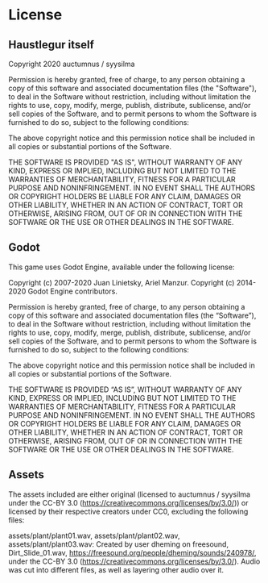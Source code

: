 # License

## Haustlegur itself
Copyright 2020 auctumnus / syysilma

Permission is hereby granted, free of charge, to any person obtaining a copy of this software and associated documentation files (the "Software"), to deal in the Software without restriction, including without limitation the rights to use, copy, modify, merge, publish, distribute, sublicense, and/or sell copies of the Software, and to permit persons to whom the Software is furnished to do so, subject to the following conditions:

The above copyright notice and this permission notice shall be included in all copies or substantial portions of the Software.

THE SOFTWARE IS PROVIDED "AS IS", WITHOUT WARRANTY OF ANY KIND, EXPRESS OR IMPLIED, INCLUDING BUT NOT LIMITED TO THE WARRANTIES OF MERCHANTABILITY, FITNESS FOR A PARTICULAR PURPOSE AND NONINFRINGEMENT. IN NO EVENT SHALL THE AUTHORS OR COPYRIGHT HOLDERS BE LIABLE FOR ANY CLAIM, DAMAGES OR OTHER LIABILITY, WHETHER IN AN ACTION OF CONTRACT, TORT OR OTHERWISE, ARISING FROM, OUT OF OR IN CONNECTION WITH THE SOFTWARE OR THE USE OR OTHER DEALINGS IN THE SOFTWARE.

## Godot
This game uses Godot Engine, available under the following license:

Copyright (c) 2007-2020 Juan Linietsky, Ariel Manzur. Copyright (c) 2014-2020 Godot Engine contributors.

Permission is hereby granted, free of charge, to any person obtaining a copy of this software and associated documentation files (the “Software”), to deal in the Software without restriction, including without limitation the rights to use, copy, modify, merge, publish, distribute, sublicense, and/or sell copies of the Software, and to permit persons to whom the Software is furnished to do so, subject to the following conditions:

The above copyright notice and this permission notice shall be included in all copies or substantial portions of the Software.

THE SOFTWARE IS PROVIDED “AS IS”, WITHOUT WARRANTY OF ANY KIND, EXPRESS OR IMPLIED, INCLUDING BUT NOT LIMITED TO THE WARRANTIES OF MERCHANTABILITY, FITNESS FOR A PARTICULAR PURPOSE AND NONINFRINGEMENT. IN NO EVENT SHALL THE AUTHORS OR COPYRIGHT HOLDERS BE LIABLE FOR ANY CLAIM, DAMAGES OR OTHER LIABILITY, WHETHER IN AN ACTION OF CONTRACT, TORT OR OTHERWISE, ARISING FROM, OUT OF OR IN CONNECTION WITH THE SOFTWARE OR THE USE OR OTHER DEALINGS IN THE SOFTWARE.

## Assets
The assets included are either original (licensed to auctumnus / syysilma under the CC-BY 3.0 (https://creativecommons.org/licenses/by/3.0/)) or licensed by their respective creators under CC0, excluding the following files:

assets/plant/plant01.wav, assets/plant/plant02.wav, assets/plant/plant03.wav:
Created by user dheming on freesound, Dirt_Slide_01.wav, https://freesound.org/people/dheming/sounds/240978/, under the CC-BY 3.0 (https://creativecommons.org/licenses/by/3.0/). Audio was cut into different files, as well as layering other audio over it.
